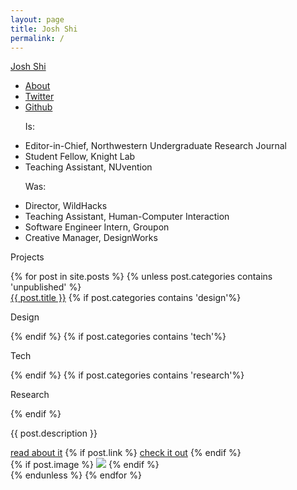 ```yaml
---
layout: page
title: Josh Shi
permalink: /
---
```


<div class="container">
  <div class="info-container mono">
    <p><a href="/">Josh Shi</a></p>
    <ul>
      <li><a href="/about">About</a></li>
      <li><a target="_blank" href="https://twitter.com/unfollowjoshshi">Twitter</a></li>
      <li><a target="_blank" href="https://github.com/thehandsomepanther">Github</a></li>
    </ul>
    <ul>
      <p>Is:</p>
      <li>Editor-in-Chief, Northwestern Undergraduate Research Journal</li>
      <li>Student Fellow, Knight Lab</li>
      <li>Teaching Assistant, NUvention</li>
    </ul>
    <ul>
      <p>Was:</p>
      <li>Director, WildHacks</li>
      <li>Teaching Assistant, Human-Computer Interaction</li>
      <li>Software Engineer Intern, Groupon</li>
      <li>Creative Manager, DesignWorks</li>
    </ul>
  </div><div class="projects-container">
    <p class="mono">Projects</p>
    <div class="projects">
      {% for post in site.posts %}
        {% unless post.categories contains 'unpublished' %}
          <div class="project-title">
            <a class="mono" href="{{ post.url }}">{{ post.title }}</a>
            {% if post.categories contains 'design'%}
              <p class="mono category category-design">Design</p>
            {% endif %}
            {% if post.categories contains 'tech'%}
              <p class="mono category category-tech">Tech</p>
            {% endif %}
            {% if post.categories contains 'research'%}
              <p class="mono category category-research">Research</p>
            {% endif %}
            <p class="serif">{{ post.description }}</p>
            <a class="mono project-link" href="{{ post.url }}">read about it</a>
            {% if post.link %}
              <a class="mono project-link" target="_blank" href="{{ post.link | escape }}">check it out</a>
            {% endif %}
          </div>
          <div class="project-details {{ post.color }}">
            {% if post.image %}
              <img src="{{ post.image }}">
            {% endif %}
          </div>
        {% endunless %}
      {% endfor %}
    </div>
  </div>
</div>
